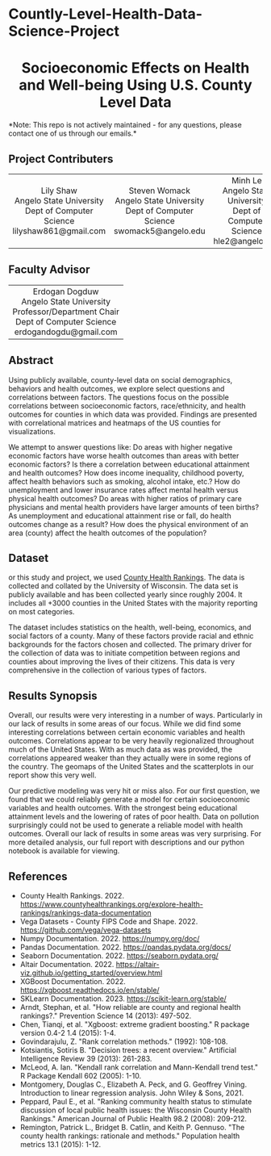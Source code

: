 # Countly-Level-Health-Data-Science-Project

<h1 align="center">Socioeconomic Effects on Health and Well-being Using U.S. County Level Data</h1>
*Note: This repo is not actively maintained - for any questions, please contact one of us through our emails.*

<h2>Project Contributers</h2>
<table align="center">
<tr>
  <td align ="center">Lily Shaw</br>Angelo State University</br>Dept of Computer Science</br>lilyshaw861@gmail.com</td>
  <td align ="center">Steven Womack</br>Angelo State University</br>Dept of Computer Science</br>swomack5@angelo.edu</td>
  <td align ="center">Minh Le</br>Angelo State University</br>Dept of Computer Science</br>hle2@angelo.edu</td>
</tr>
</table>

<h2>Faculty Advisor</h2>
<table align="center">
<tr>
  <td align ="center">Erdogan Dogduw</br>Angelo State University</br>Professor/Department Chair</br>Dept of Computer Science</br>erdogandogdu@gmail.com</td>
</tr>
</table>

<h2>Abstract</h2>
<p>Using publicly available, county-level data on
social demographics, behaviors and health outcomes, we
explore select questions and correlations between factors.
The questions focus on the possible correlations between
socioeconomic factors, race/ethnicity, and health outcomes
for counties in which data was provided. Findings are
presented with correlational matrices and heatmaps of the
US counties for visualizations.</p>
<p>We attempt to answer questions like: Do areas
with higher negative economic factors have worse health
outcomes than areas with better economic factors? Is there
a correlation between educational attainment and health
outcomes? How does income inequality, childhood poverty,
affect health behaviors such as smoking, alcohol intake,
etc.? How do unemployment and lower insurance rates
affect mental health versus physical health outcomes? Do
areas with higher ratios of primary care physicians and
mental health providers have larger amounts of teen births?
As unemployment and educational attainment rise or fall,
do health outcomes change as a result? How does the
physical environment of an area (county) affect the health
outcomes of the population?</p>
<h2>Dataset</h2>
<p>or this study and project, we used <a href="https://www.countyhealthrankings.org/explore-health-rankings/rankings-data-documentation">County Health
  Rankings</a>. The data is collected and collated by the
University of Wisconsin. The data set is publicly available
and has been collected yearly since roughly 2004. It
includes all +3000 counties in the United States with the
majority reporting on most categories.</p>
<p>The dataset includes statistics on the health,
well-being, economics, and social factors of a county.
Many of these factors provide racial and ethnic
backgrounds for the factors chosen and collected. The
primary driver for the collection of data was to initiate
competition between regions and counties about improving
the lives of their citizens. This data is very comprehensive
in the collection of various types of factors.</p>
<h2>Results Synopsis</h2>
<p>Overall, our results were very interesting in a number of ways. Particularly in our lack of results in some areas of our focus. While we did find some interesting correlations between certain economic variables and health outcomes. Correlations appear to be very heavily regionalized throughout much of the United States. With as much data as was provided, the correlations appeared weaker than they actually were in some regions of the country. The geomaps of the United States and the scatterplots in our report show this very well.</p>
<p>Our predictive modeling was very hit or miss also. For our first question, we found that we could reliably generate a model for certain socioeconomic variables and health outcomes. With the strongest being educational attainment levels and the lowering of rates of poor health. Data on pollution surprisingly could not be used to generate a reliable model with health outcomes. Overall our lack of results in some areas was very surprising. For more detailed analysis, our full report with descriptions and our python notebook is available for viewing. 
</p>
<h2>References</h2>
<ul>
  <li>County Health Rankings. 2022. <a href="https://www.countyhealthrankings.org/explore-health-rankings/rankings-data-documentation">https://www.countyhealthrankings.org/explore-health-rankings/rankings-data-documentation</a></li>
  <li>Vega Datasets - County FIPS Code and Shape. 2022. <a href="https://github.com/vega/vega-datasets">https://github.com/vega/vega-datasets</a></li>
  <li>Numpy Documentation. 2022. <a href="https://numpy.org/doc/">https://numpy.org/doc/</a></li>
  <li>Pandas Documentation. 2022. <a href="https://pandas.pydata.org/docs/">https://pandas.pydata.org/docs/</a></li>
  <li>Seaborn Documentation. 2022. <a href="https://seaborn.pydata.org/">https://seaborn.pydata.org/</a></li>
  <li>Altair Documentation. 2022. <a href="https://altair-viz.github.io/getting_started/overview.html">https://altair-viz.github.io/getting_started/overview.html</a></li>
  <li>XGBoost Documentation. 2022. <a href="https://xgboost.readthedocs.io/en/stable/">https://xgboost.readthedocs.io/en/stable/</a></li>
  <li>SKLearn Documentation. 2023. <a href="https://scikit-learn.org/stable/">https://scikit-learn.org/stable/</a></li>
  <li>Arndt, Stephan, et al. "How reliable are county and regional health rankings?." Prevention Science 14 (2013): 497-502.</li>
  <li>Chen, Tianqi, et al. "Xgboost: extreme gradient boosting." R package version 0.4-2 1.4 (2015): 1-4.</li>
  <li>Govindarajulu, Z. "Rank correlation methods." (1992): 108-108.</li>
  <li>Kotsiantis, Sotiris B. "Decision trees: a recent overview." Artificial Intelligence Review 39 (2013): 261-283.</li>
  <li>McLeod, A. Ian. "Kendall rank correlation and Mann-Kendall trend test." R Package Kendall 602 (2005): 1-10.</li>
  <li>Montgomery, Douglas C., Elizabeth A. Peck, and G. Geoffrey Vining. Introduction to linear regression analysis. John Wiley & Sons, 2021.</li>
  <li>Peppard, Paul E., et al. "Ranking community health status to stimulate discussion of local public health issues: the Wisconsin County Health Rankings." American Journal of Public Health 98.2 (2008): 209-212.</li>
  <li>Remington, Patrick L., Bridget B. Catlin, and Keith P. Gennuso. "The county health rankings: rationale and methods." Population health metrics 13.1 (2015): 1-12.</li>
</ul>
